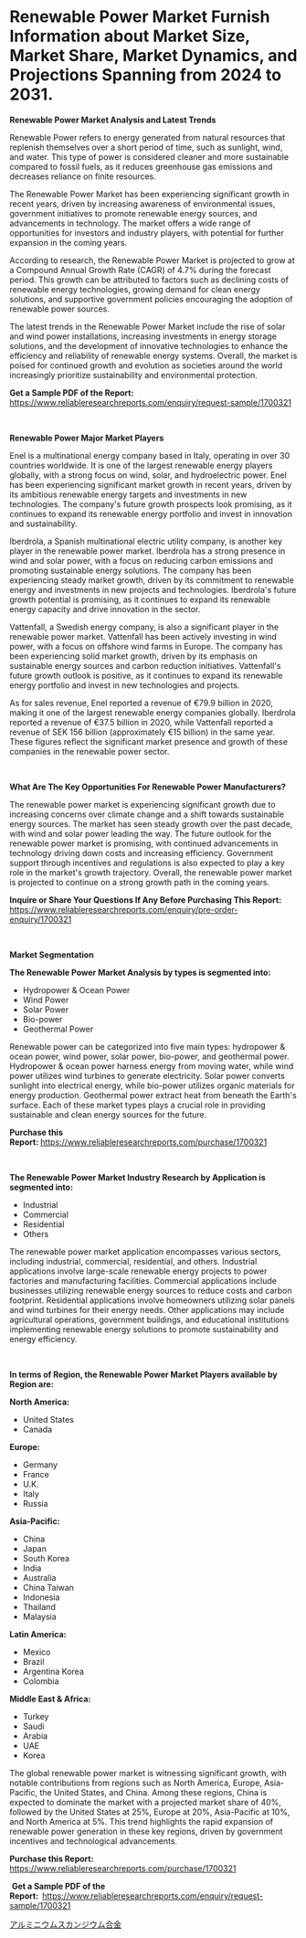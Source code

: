 <p><h1>Renewable Power Market Furnish Information about Market Size, Market Share, Market Dynamics, and Projections Spanning from 2024 to 2031.</h1></p><p><strong>Renewable Power Market Analysis and Latest Trends</strong></p>
<p><p>Renewable Power refers to energy generated from natural resources that replenish themselves over a short period of time, such as sunlight, wind, and water. This type of power is considered cleaner and more sustainable compared to fossil fuels, as it reduces greenhouse gas emissions and decreases reliance on finite resources.</p><p>The Renewable Power Market has been experiencing significant growth in recent years, driven by increasing awareness of environmental issues, government initiatives to promote renewable energy sources, and advancements in technology. The market offers a wide range of opportunities for investors and industry players, with potential for further expansion in the coming years.</p><p>According to research, the Renewable Power Market is projected to grow at a Compound Annual Growth Rate (CAGR) of 4.7% during the forecast period. This growth can be attributed to factors such as declining costs of renewable energy technologies, growing demand for clean energy solutions, and supportive government policies encouraging the adoption of renewable power sources.</p><p>The latest trends in the Renewable Power Market include the rise of solar and wind power installations, increasing investments in energy storage solutions, and the development of innovative technologies to enhance the efficiency and reliability of renewable energy systems. Overall, the market is poised for continued growth and evolution as societies around the world increasingly prioritize sustainability and environmental protection.</p></p>
<p><strong>Get a Sample PDF of the Report:&nbsp;</strong> <a href="https://www.reliableresearchreports.com/enquiry/request-sample/1700321">https://www.reliableresearchreports.com/enquiry/request-sample/1700321</a></p>
<p>&nbsp;</p>
<p><strong>Renewable Power Major Market Players</strong></p>
<p><p>Enel is a multinational energy company based in Italy, operating in over 30 countries worldwide. It is one of the largest renewable energy players globally, with a strong focus on wind, solar, and hydroelectric power. Enel has been experiencing significant market growth in recent years, driven by its ambitious renewable energy targets and investments in new technologies. The company's future growth prospects look promising, as it continues to expand its renewable energy portfolio and invest in innovation and sustainability.</p><p>Iberdrola, a Spanish multinational electric utility company, is another key player in the renewable power market. Iberdrola has a strong presence in wind and solar power, with a focus on reducing carbon emissions and promoting sustainable energy solutions. The company has been experiencing steady market growth, driven by its commitment to renewable energy and investments in new projects and technologies. Iberdrola's future growth potential is promising, as it continues to expand its renewable energy capacity and drive innovation in the sector.</p><p>Vattenfall, a Swedish energy company, is also a significant player in the renewable power market. Vattenfall has been actively investing in wind power, with a focus on offshore wind farms in Europe. The company has been experiencing solid market growth, driven by its emphasis on sustainable energy sources and carbon reduction initiatives. Vattenfall's future growth outlook is positive, as it continues to expand its renewable energy portfolio and invest in new technologies and projects.</p><p>As for sales revenue, Enel reported a revenue of €79.9 billion in 2020, making it one of the largest renewable energy companies globally. Iberdrola reported a revenue of €37.5 billion in 2020, while Vattenfall reported a revenue of SEK 156 billion (approximately €15 billion) in the same year. These figures reflect the significant market presence and growth of these companies in the renewable power sector.</p></p>
<p>&nbsp;</p>
<p><strong>What Are The Key Opportunities For Renewable Power Manufacturers?</strong></p>
<p><p>The renewable power market is experiencing significant growth due to increasing concerns over climate change and a shift towards sustainable energy sources. The market has seen steady growth over the past decade, with wind and solar power leading the way. The future outlook for the renewable power market is promising, with continued advancements in technology driving down costs and increasing efficiency. Government support through incentives and regulations is also expected to play a key role in the market's growth trajectory. Overall, the renewable power market is projected to continue on a strong growth path in the coming years.</p></p>
<p><strong>Inquire or Share Your Questions If Any Before Purchasing This Report:</strong> <a href="https://www.reliableresearchreports.com/enquiry/pre-order-enquiry/1700321">https://www.reliableresearchreports.com/enquiry/pre-order-enquiry/1700321</a></p>
<p>&nbsp;</p>
<p><strong>Market Segmentation</strong></p>
<p><strong>The Renewable Power Market Analysis by types is segmented into:</strong></p>
<p><ul><li>Hydropower & Ocean Power</li><li>Wind Power</li><li>Solar Power</li><li>Bio-power</li><li>Geothermal Power</li></ul></p>
<p><p>Renewable power can be categorized into five main types: hydropower & ocean power, wind power, solar power, bio-power, and geothermal power. Hydropower & ocean power harness energy from moving water, while wind power utilizes wind turbines to generate electricity. Solar power converts sunlight into electrical energy, while bio-power utilizes organic materials for energy production. Geothermal power extract heat from beneath the Earth's surface. Each of these market types plays a crucial role in providing sustainable and clean energy sources for the future.</p></p>
<p><strong>Purchase this Report:&nbsp;</strong><a href="https://www.reliableresearchreports.com/purchase/1700321">https://www.reliableresearchreports.com/purchase/1700321</a></p>
<p>&nbsp;</p>
<p><strong>The Renewable Power Market Industry Research by Application is segmented into:</strong></p>
<p><ul><li>Industrial</li><li>Commercial</li><li>Residential</li><li>Others</li></ul></p>
<p><p>The renewable power market application encompasses various sectors, including industrial, commercial, residential, and others. Industrial applications involve large-scale renewable energy projects to power factories and manufacturing facilities. Commercial applications include businesses utilizing renewable energy sources to reduce costs and carbon footprint. Residential applications involve homeowners utilizing solar panels and wind turbines for their energy needs. Other applications may include agricultural operations, government buildings, and educational institutions implementing renewable energy solutions to promote sustainability and energy efficiency.</p></p>
<p>&nbsp;</p>
<p><strong>In terms of Region, the Renewable Power Market Players available by Region are:</strong></p>
<p>
    <p> <strong> North America: </strong>
        <ul>
            <li>United States</li>
            <li>Canada</li>
        </ul>
        </p> 
    <p> <strong> Europe: </strong>
        <ul>
            <li>Germany</li>
            <li>France</li>
            <li>U.K.</li>
            <li>Italy</li>
            <li>Russia</li>
        </ul>
        </p> 
    <p> <strong> Asia-Pacific: </strong>
        <ul>
            <li>China</li>
            <li>Japan</li>
            <li>South Korea</li>
            <li>India</li>
            <li>Australia</li>
            <li>China Taiwan</li>
            <li>Indonesia</li>
            <li>Thailand</li>
            <li>Malaysia</li>
        </ul>
        </p> 
    <p> <strong> Latin America: </strong>
        <ul>
            <li>Mexico</li>
            <li>Brazil</li>
            <li>Argentina Korea</li>
            <li>Colombia</li>
        </ul>
        </p> 
    <p> <strong> Middle East & Africa: </strong>
        <ul>
            <li>Turkey</li>
            <li>Saudi</li>
            <li>Arabia</li>
            <li>UAE</li>
            <li>Korea</li>
        </ul>
    </p>
    </p>
<p><p>The global renewable power market is witnessing significant growth, with notable contributions from regions such as North America, Europe, Asia-Pacific, the United States, and China. Among these regions, China is expected to dominate the market with a projected market share of 40%, followed by the United States at 25%, Europe at 20%, Asia-Pacific at 10%, and North America at 5%. This trend highlights the rapid expansion of renewable power generation in these key regions, driven by government incentives and technological advancements.</p></p>
<p><strong>Purchase this Report: </strong><a href="https://www.reliableresearchreports.com/purchase/1700321">https://www.reliableresearchreports.com/purchase/1700321</a></p>
<p>&nbsp;<strong>Get a Sample PDF of the Report:&nbsp;&nbsp;</strong><a href="https://www.reliableresearchreports.com/enquiry/request-sample/1700321">https://www.reliableresearchreports.com/enquiry/request-sample/1700321</a></p>
<p><strong></strong></p>
<p><p><a href="https://github.com/mreklxf44233/Market-Research-Report-List-1/blob/main/621931816178.md">アルミニウムスカンジウム合金</a></p></p>